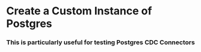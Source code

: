 # Create a Custom Instance of Postgres
### This is particularly useful for testing Postgres CDC Connectors